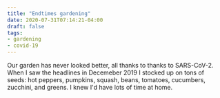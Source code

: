 ```yaml
---
title: "Endtimes gardening"
date: 2020-07-31T07:14:21-04:00
draft: false
tags:
- gardening
- covid-19
---
```

Our garden has never looked better, all thanks to thanks to SARS-CoV-2. When I saw the headlines in Decemeber 2019 I stocked up on tons of seeds: hot peppers, pumpkins, squash, beans, tomatoes, cucumbers, zucchini, and greens. I knew I'd have lots of time at home.
